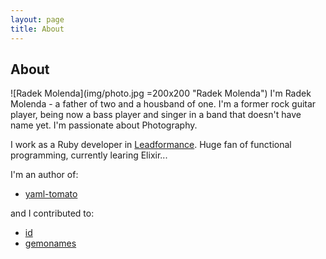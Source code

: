 ```yaml
---
layout: page
title: About
---
```

## About

![Radek Molenda](img/photo.jpg =200x200 "Radek Molenda")
I'm Radek Molenda - a father of two and a housband of one. I'm a former rock guitar player, being now a bass player and singer in a band that doesn't have name yet. I'm passionate about Photography.

I work as a Ruby developer in [Leadformance](http://www.leadformance.com/en/). Huge fan of functional programming, currently learing Elixir...

I'm an author of:

  *  [yaml-tomato](https://github.com/RadekMolenda/yaml-tomato)

and I contributed to:

  * [id](https://github.com/onthebeach/id)
  * [gemonames](https://github.com/Leadformance/gemonames)
